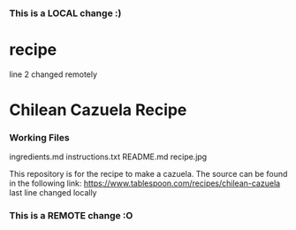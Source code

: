 ### This is a LOCAL change :)
# recipe
line 2 changed remotely

# Chilean Cazuela Recipe

### Working Files

ingredients.md
instructions.txt
README.md
recipe.jpg


This repository is for the recipe to make a cazuela. 
The source can be found in the following link:
https://www.tablespoon.com/recipes/chilean-cazuela
last line changed locally
### This is a REMOTE change :O

